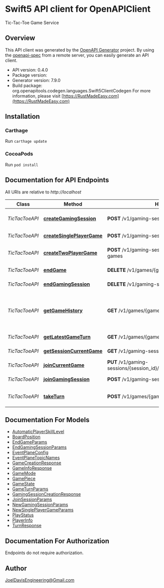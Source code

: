 # Swift5 API client for OpenAPIClient

Tic-Tac-Toe Game Service

## Overview
This API client was generated by the [OpenAPI Generator](https://openapi-generator.tech) project.  By using the [openapi-spec](https://github.com/OAI/OpenAPI-Specification) from a remote server, you can easily generate an API client.

- API version: 0.4.0
- Package version: 
- Generator version: 7.9.0
- Build package: org.openapitools.codegen.languages.Swift5ClientCodegen
For more information, please visit [https://RustMadeEasy.com](https://RustMadeEasy.com)

## Installation

### Carthage

Run `carthage update`

### CocoaPods

Run `pod install`

## Documentation for API Endpoints

All URIs are relative to *http://localhost*

Class | Method | HTTP request | Description
------------ | ------------- | ------------- | -------------
*TicTacToeAPI* | [**createGamingSession**](docs/TicTacToeAPI.md#creategamingsession) | **POST** /v1/gaming-sessions | Creates a new Gaming Session. Returns GamingSessionCreationResult.
*TicTacToeAPI* | [**createSinglePlayerGame**](docs/TicTacToeAPI.md#createsingleplayergame) | **POST** /v1/gaming-sessions/{session_id}/games | Creates a new Game. Returns Game Creation Result.
*TicTacToeAPI* | [**createTwoPlayerGame**](docs/TicTacToeAPI.md#createtwoplayergame) | **POST** /v1/gaming-session/{session_id}/two-player-games | Creates a new Two-Player Game. Returns Game Creation Result.
*TicTacToeAPI* | [**endGame**](docs/TicTacToeAPI.md#endgame) | **DELETE** /v1/games/{game_id} | Closes down the specified Game.
*TicTacToeAPI* | [**endGamingSession**](docs/TicTacToeAPI.md#endgamingsession) | **DELETE** /v1/gaming-sessions/{session_id} | Closes down the specified Gaming Session.
*TicTacToeAPI* | [**getGameHistory**](docs/TicTacToeAPI.md#getgamehistory) | **GET** /v1/games/{game_id}/turns | Retrieves the history of Game States from the initial move (turn) to the latest Game State. This can be used, for instance, to create an animated time-lapse of the Game play.
*TicTacToeAPI* | [**getLatestGameTurn**](docs/TicTacToeAPI.md#getlatestgameturn) | **GET** /v1/games/{game_id}/turns/latest | Retrieves the most recent Turn Result for the specified Game.
*TicTacToeAPI* | [**getSessionCurrentGame**](docs/TicTacToeAPI.md#getsessioncurrentgame) | **GET** /v1/gaming-sessions/{session_id}/current-game | Retrieves the Gaming Session&#39;s current Game.
*TicTacToeAPI* | [**joinCurrentGame**](docs/TicTacToeAPI.md#joincurrentgame) | **PUT** /v1/gaming-sessions/{session_id}/current_game/players/{player_id} | Adds a Player to the Session&#39;s Current Game.
*TicTacToeAPI* | [**joinGamingSession**](docs/TicTacToeAPI.md#joingamingsession) | **POST** /v1/gaming-sessions/players | Adds a Player to the Gaming Session.
*TicTacToeAPI* | [**takeTurn**](docs/TicTacToeAPI.md#taketurn) | **POST** /v1/games/{game_id}/turns | Make a Game move (turn) for the specified Player. Returns the Turn Result.


## Documentation For Models

 - [AutomaticPlayerSkillLevel](docs/AutomaticPlayerSkillLevel.md)
 - [BoardPosition](docs/BoardPosition.md)
 - [EndGameParams](docs/EndGameParams.md)
 - [EndGamingSessionParams](docs/EndGamingSessionParams.md)
 - [EventPlaneConfig](docs/EventPlaneConfig.md)
 - [EventPlaneTopicNames](docs/EventPlaneTopicNames.md)
 - [GameCreationResponse](docs/GameCreationResponse.md)
 - [GameInfoResponse](docs/GameInfoResponse.md)
 - [GameMode](docs/GameMode.md)
 - [GamePiece](docs/GamePiece.md)
 - [GameState](docs/GameState.md)
 - [GameTurnParams](docs/GameTurnParams.md)
 - [GamingSessionCreationResponse](docs/GamingSessionCreationResponse.md)
 - [JoinSessionParams](docs/JoinSessionParams.md)
 - [NewGamingSessionParams](docs/NewGamingSessionParams.md)
 - [NewSinglePlayerGameParams](docs/NewSinglePlayerGameParams.md)
 - [PlayStatus](docs/PlayStatus.md)
 - [PlayerInfo](docs/PlayerInfo.md)
 - [TurnResponse](docs/TurnResponse.md)


<a id="documentation-for-authorization"></a>
## Documentation For Authorization

Endpoints do not require authorization.


## Author

JoelDavisEngineering@Gmail.com

